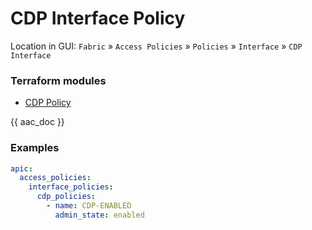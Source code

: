 # CDP Interface Policy

Location in GUI:
`Fabric` » `Access Policies` » `Policies` » `Interface` » `CDP Interface`

### Terraform modules

* [CDP Policy](https://registry.terraform.io/modules/netascode/cdp-policy/aci/latest)

{{ aac_doc }}
### Examples

```yaml
apic:
  access_policies:
    interface_policies:
      cdp_policies:
        - name: CDP-ENABLED
          admin_state: enabled
```
